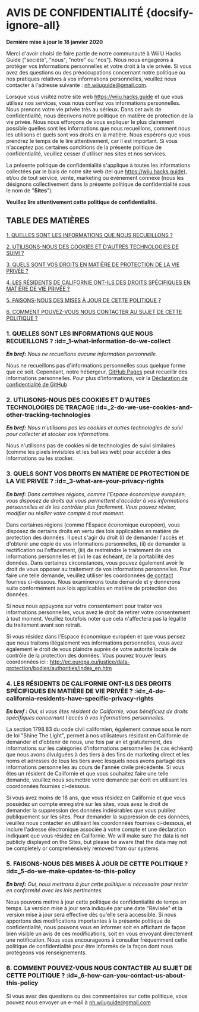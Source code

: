 # AVIS DE CONFIDENTIALITÉ {docsify-ignore-all}

**Dernière mise à jour le 18 janvier 2020**


Merci d'avoir choisi de faire partie de notre communauté à Wii U Hacks Guide ("société", "nous", "notre" ou "nos"). Nous nous engageons à protéger vos informations personnelles et votre droit à la vie privée. Si vous avez des questions ou des préoccupations concernant notre politique ou nos pratiques relatives à vos informations personnelles, veuillez nous contacter à l'adresse suivante : nh.wiiuguide@gmail.com.

Lorsque vous visitez notre site web https://wiiu.hacks.guide et que vous utilisez nos services, vous nous confiez vos informations personnelles. Nous prenons votre vie privée très au sérieux. Dans cet avis de confidentialité, nous décrivons notre politique en matière de protection de la vie privée. Nous nous efforçons de vous expliquer le plus clairement possible quelles sont les informations que nous recueillons, comment nous les utilisons et quels sont vos droits en la matière. Nous espérons que vous prendrez le temps de le lire attentivement, car il est important. Si vous n'acceptez pas certaines conditions de la présente politique de confidentialité, veuillez cesser d'utiliser nos sites et nos services.

La présente politique de confidentialité s'applique à toutes les informations collectées par le biais de notre site web (tel que https://wiiu.hacks.guide), et/ou de tout service, vente, marketing ou événement connexe (nous les désignons collectivement dans la présente politique de confidentialité sous le nom de "**Sites**").

**Veuillez lire attentivement cette politique de confidentialité.**


## TABLE DES MATIÈRES

[1. QUELLES SONT LES INFORMATIONS QUE NOUS RECUEILLONS ?](privacy-policy?id=_1-what-information-do-we-collect)

[2. UTILISONS-NOUS DES COOKIES ET D'AUTRES TECHNOLOGIES DE SUIVI ?](privacy-policy?id=_2-do-we-use-cookies-and-other-tracking-technologies)

[3. QUELS SONT VOS DROITS EN MATIÈRE DE PROTECTION DE LA VIE PRIVÉE ?](privacy-policy?id=_3-what-are-your-privacy-rights)

[4. LES RÉSIDENTS DE CALIFORNIE ONT-ILS DES DROITS SPÉCIFIQUES EN MATIÈRE DE VIE PRIVÉE ?](privacy-policy?id=_4-do-california-residents-have-specific-privacy-rights)

[5. FAISONS-NOUS DES MISES À JOUR DE CETTE POLITIQUE ?](privacy-policy?id=_5-do-we-make-updates-to-this-policy)

[6. COMMENT POUVEZ-VOUS NOUS CONTACTER AU SUJET DE CETTE POLITIQUE ?](privacy-policy?id=_6-how-can-you-contact-us-about-this-policy)



### 1. QUELLES SONT LES INFORMATIONS QUE NOUS RECUEILLONS ? :id=_1-what-information-do-we-collect

***En bref:*** *Nous ne recueillons aucune information personnelle.*

Nous ne recueillons pas d'informations personnelles sous quelque forme que ce soit. Cependant, notre hébergeur, [GitHub Pages](https://pages.github.com/) peut recueillir des informations personnelles. Pour plus d'informations, voir la [Déclaration de confidentialité de GitHub](https://help.github.com/en/github/site-policy/github-privacy-statement)


### 2. UTILISONS-NOUS DES COOKIES ET D'AUTRES TECHNOLOGIES DE TRAÇAGE :id=_2-do-we-use-cookies-and-other-tracking-technologies
***En bref:*** *Nous n'utilisons pas les cookies et autres technologies de suivi pour collecter et stocker vos informations.*

Nous n'utilisons pas de cookies ni de technologies de suivi similaires (comme les pixels invisibles et les balises web) pour accéder à des informations ou les stocker.


### 3. QUELS SONT VOS DROITS EN MATIÈRE DE PROTECTION DE LA VIE PRIVÉE ? :id=_3-what-are-your-privacy-rights

***En bref:*** *Dans certaines régions, comme l'Espace économique européen, vous disposez de droits qui vous permettent d'accéder à vos informations personnelles et de les contrôler plus facilement. Vous pouvez réviser, modifier ou résilier votre compte à tout moment.*

Dans certaines régions (comme l'Espace économique européen), vous disposez de certains droits en vertu des lois applicables en matière de protection des données. Il peut s'agir du droit (i) de demander l'accès et d'obtenir une copie de vos informations personnelles, (ii) de demander la rectification ou l'effacement, (iii) de restreindre le traitement de vos informations personnelles et (iv) le cas échéant, de la portabilité des données. Dans certaines circonstances, vous pouvez également avoir le droit de vous opposer au traitement de vos informations personnelles. Pour faire une telle demande, veuillez utiliser les coordonnées [de contact](privacy-policy?id=_6-how-can-you-contact-us-about-this-policy) fournies ci-dessous. Nous examinerons toute demande et y donnerons suite conformément aux lois applicables en matière de protection des données.

Si nous nous appuyons sur votre consentement pour traiter vos informations personnelles, vous avez le droit de retirer votre consentement à tout moment. Veuillez toutefois noter que cela n'affectera pas la légalité du traitement avant son retrait.

Si vous résidez dans l'Espace économique européen et que vous pensez que nous traitons illégalement vos informations personnelles, vous avez également le droit de vous plaindre auprès de votre autorité locale de contrôle de la protection des données. Vous pouvez trouver leurs coordonnées ici : http://ec.europa.eu/justice/data-protection/bodies/authorities/index_en.htm


### 4. LES RÉSIDENTS DE CALIFORNIE ONT-ILS DES DROITS SPÉCIFIQUES EN MATIÈRE DE VIE PRIVÉE ? :id=_4-do-california-residents-have-specific-privacy-rights

***En bref :*** *Oui, si vous êtes résident de Californie, vous bénéficiez de droits spécifiques concernant l'accès à vos informations personnelles.*

La section 1798.83 du code civil californien, également connue sous le nom de loi "Shine The Light", permet à nos utilisateurs résidant en Californie de demander et d'obtenir de nous, une fois par an et gratuitement, des informations sur les catégories d'informations personnelles (le cas échéant) que nous avons divulguées à des tiers à des fins de marketing direct et les noms et adresses de tous les tiers avec lesquels nous avons partagé des informations personnelles au cours de l'année civile précédente. Si vous êtes un résident de Californie et que vous souhaitez faire une telle demande, veuillez nous soumettre votre demande par écrit en utilisant les coordonnées fournies ci-dessous.

Si vous avez moins de 18 ans, que vous résidez en Californie et que vous possédez un compte enregistré sur les sites, vous avez le droit de demander la suppression des données indésirables que vous publiez publiquement sur les sites. Pour demander la suppression de ces données, veuillez nous contacter en utilisant les coordonnées fournies ci-dessous, et inclure l'adresse électronique associée à votre compte et une déclaration indiquant que vous résidez en Californie. We will make sure the data is not publicly displayed on the Sites, but please be aware that the data may not be completely or comprehensively removed from our systems.


### 5. FAISONS-NOUS DES MISES À JOUR DE CETTE POLITIQUE ? :id=_5-do-we-make-updates-to-this-policy

***En bref:*** *Oui, nous mettrons à jour cette politique si nécessaire pour rester en conformité avec les lois pertinentes.*

Nous pouvons mettre à jour cette politique de confidentialité de temps en temps. La version mise à jour sera indiquée par une date "Révisée" et la version mise à jour sera effective dès qu'elle sera accessible. Si nous apportons des modifications importantes à la présente politique de confidentialité, nous pouvons vous en informer soit en affichant de façon bien visible un avis de ces modifications, soit en vous envoyant directement une notification. Nous vous encourageons à consulter fréquemment cette politique de confidentialité pour être informés de la façon dont nous protégeons vos renseignements.


### 6. COMMENT POUVEZ-VOUS NOUS CONTACTER AU SUJET DE CETTE POLITIQUE ? :id=_6-how-can-you-contact-us-about-this-policy

Si vous avez des questions ou des commentaires sur cette politique, vous pouvez nous envoyer un e-mail à nh.wiiuguide@gmail.com